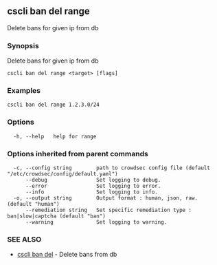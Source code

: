 ## cscli ban del range

Delete bans for given ip from db

### Synopsis

Delete bans for given ip from db

```
cscli ban del range <target> [flags]
```

### Examples

```
cscli ban del range 1.2.3.0/24
```

### Options

```
  -h, --help   help for range
```

### Options inherited from parent commands

```
  -c, --config string        path to crowdsec config file (default "/etc/crowdsec/config/default.yaml")
      --debug                Set logging to debug.
      --error                Set logging to error.
      --info                 Set logging to info.
  -o, --output string        Output format : human, json, raw. (default "human")
      --remediation string   Set specific remediation type : ban|slow|captcha (default "ban")
      --warning              Set logging to warning.
```

### SEE ALSO

* [cscli ban del](cscli_ban_del.md)	 - Delete bans from db


